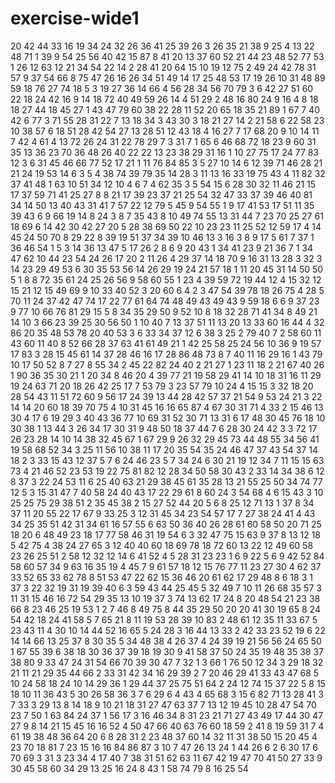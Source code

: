 # exercise-wide1
20
42
44
33
16
19
34
24
32
26
36
41
25
39
26
3
26
35
21
38
9
25
4
13
22
48
71
1
39
9
54
25
56
40
42
15
87
8
41
20
13
37
60
52
21
44
23
48
52
77
53
1
26
12
63
12
21
34
54
22
14
2
28
41
20
64
15
10
19
12
75
2
49
24
42
78
31
57
9
37
54
66
8
75
47
26
16
26
34
51
49
14
17
25
48
53
17
19
26
10
31
48
89
59
18
76
27
74
18
5
3
19
27
36
14
66
4
56
28
34
56
70
79
3
6
42
27
51
60
22
18
24
42
16
9
14
18
72
40
49
59
26
14
4
51
29
2
48
16
80
24
9
16
4
8
18
18
27
44
18
45
27
1
43
47
79
60
38
22
28
11
52
20
65
18
35
21
89
1
67
7
40
42
6
77
3
71
55
28
31
22
7
13
18
34
3
43
30
3
18
21
27
14
2
21
58
6
22
58
23
10
38
57
6
18
51
28
42
54
27
13
28
51
12
43
18
4
16
27
7
17
68
20
9
10
14
11
7
42
4
61
4
13
72
26
24
31
22
78
29
7
3
31
7
1
65
6
46
68
72
18
23
9
60
31
35
13
36
23
70
36
48
26
40
22
22
13
23
38
29
31
16
1
10
27
75
17
24
77
83
12
3
6
31
45
46
66
77
52
17
21
1
11
76
84
85
3
5
27
10
14
6
12
39
71
46
28
21
21
24
19
53
14
6
3
5
4
38
74
39
79
35
14
28
3
11
13
16
33
19
75
43
4
11
82
32
37
41
48
1
63
10
51
34
12
10
4
6
7
4
62
35
3
5
54
15
6
28
30
32
11
46
21
15
17
37
59
71
41
25
27
8
8
21
17
39
23
37
21
25
54
32
47
33
37
39
46
40
81
34
14
50
13
40
43
31
41
7
57
22
12
79
5
45
9
54
55
1
9
17
41
53
17
51
11
35
39
43
6
9
66
19
14
8
24
3
8
7
35
43
8
10
49
74
55
13
31
44
7
23
70
25
27
61
18
69
6
14
42
30
42
27
20
5
28
38
69
50
22
10
23
23
11
25
52
12
59
17
4
14
45
24
50
70
8
29
22
8
39
19
51
37
34
39
10
46
13
3
16
3
8
9
17
5
61
7
37
1
36
46
54
1
5
3
14
36
13
47
5
17
26
2
8
6
9
20
43
1
34
41
23
9
21
36
7
1
34
47
62
10
44
23
54
24
26
17
20
2
11
26
4
29
37
14
18
70
9
16
31
13
28
3
32
3
14
23
29
49
53
6
30
35
53
56
14
26
29
19
24
21
57
18
1
11
20
45
31
14
50
50
5
1
8
8
72
35
61
24
25
26
56
9
58
60
55
1
23
4
39
59
72
19
44
12
4
15
32
12
15
21
12
15
49
69
9
10
33
40
52
3
20
60
6
4
2
3
47
54
39
78
18
26
75
4
28
5
70
11
24
37
42
47
74
17
22
77
61
64
74
48
49
43
49
43
9
59
18
6
6
9
37
23
9
77
10
66
76
81
29
15
5
8
34
35
29
50
9
52
10
8
18
32
28
71
41
34
8
49
21
14
10
3
66
23
39
25
30
56
50
1
10
40
7
13
37
51
11
13
20
13
33
60
16
44
4
32
86
20
35
48
53
78
20
40
53
3
6
33
34
37
12
6
38
3
25
2
79
40
7
2
58
60
11
43
60
11
40
8
52
66
28
37
63
41
61
49
21
1
42
25
58
25
24
56
10
36
9
19
57
17
83
3
28
15
45
61
14
37
28
46
16
17
28
86
48
73
8
7
40
11
16
29
16
1
43
79
10
17
50
52
8
7
27
8
55
34
2
45
22
82
24
40
2
21
27
1
23
11
18
2
21
67
40
26
1
90
36
35
30
21
1
20
34
8
46
20
4
39
77
21
19
58
29
41
14
10
18
31
16
11
29
19
24
63
71
20
18
26
42
25
17
7
53
79
3
23
57
79
10
24
4
15
15
3
32
18
20
28
54
43
11
51
72
60
9
56
17
24
39
13
44
28
42
57
37
21
54
9
53
24
21
3
22
14
14
20
60
18
39
70
75
4
10
31
45
16
16
65
87
4
67
30
31
71
4
33
2
15
46
13
30
4
17
6
19
29
3
40
43
36
77
10
69
31
52
30
71
13
31
6
17
48
30
45
76
18
10
30
38
1
13
44
3
26
34
17
30
31
9
48
50
18
37
44
7
6
28
30
24
42
3
3
72
17
26
23
28
14
10
14
38
32
45
67
1
67
29
9
26
32
29
45
73
44
48
55
34
56
41
19
58
68
52
34
3
25
11
56
10
38
11
17
20
35
54
35
24
46
47
37
43
54
37
14
18
2
3
33
15
43
12
37
5
7
6
24
46
23
5
7
34
24
6
30
21
19
12
34
7
11
15
15
63
73
4
21
46
52
23
53
19
22
75
81
82
12
28
34
50
58
30
43
2
33
14
34
38
6
12
8
37
3
22
24
53
11
6
25
40
63
21
29
38
45
61
35
28
13
21
55
25
50
34
74
77
12
5
3
15
31
47
7
40
58
24
40
43
17
22
29
61
8
60
24
3
54
68
4
6
15
43
3
10
25
25
75
29
38
51
2
35
45
38
2
15
27
52
44
20
5
6
8
25
12
71
13
1
37
8
34
37
11
20
55
22
17
67
9
33
25
3
12
31
45
34
23
54
57
17
7
27
38
24
41
4
43
34
25
35
51
42
31
34
61
16
57
55
6
63
50
36
40
26
28
61
60
58
50
20
71
25
18
20
6
48
49
23
18
17
77
58
46
31
19
54
6
3
32
47
75
15
63
9
37
8
13
12
18
5
42
75
4
38
24
27
65
3
12
40
40
60
18
69
78
18
72
60
13
22
12
49
60
58
23
26
25
51
2
58
12
32
12
14
6
41
52
4
5
28
31
23
23
1
6
9
22
5
6
9
42
52
84
58
60
57
34
9
63
16
35
19
4
45
7
9
61
57
18
12
15
76
77
11
23
27
30
4
62
37
33
52
65
33
62
78
8
51
53
47
22
62
15
36
46
20
61
62
17
29
48
8
6
18
3
1
37
3
22
32
19
31
19
39
40
6
3
59
43
44
25
45
5
32
49
7
10
11
26
68
35
57
3
11
31
15
46
16
72
54
29
35
13
10
19
37
3
74
13
62
17
24
8
20
48
54
21
23
38
66
8
23
46
25
19
53
1
2
7
46
8
49
75
8
44
35
29
50
20
20
41
30
19
65
8
24
54
42
18
24
41
58
5
7
65
21
8
11
19
53
28
39
10
83
2
48
61
12
35
11
33
67
5
23
43
11
4
30
10
14
44
52
16
65
5
24
28
3
16
44
13
33
2
42
33
23
52
19
6
22
14
14
66
13
25
37
8
30
35
5
34
48
38
4
26
37
4
24
39
19
21
56
56
24
65
50
1
67
55
39
6
38
18
30
36
37
39
18
19
30
9
41
58
37
50
24
35
19
48
35
38
37
38
80
9
33
47
24
31
54
66
70
39
30
47
7
32
1
3
66
1
76
50
12
34
3
29
18
32
21
11
21
29
35
44
66
2
33
31
42
34
16
29
39
2
7
20
46
29
41
33
43
47
68
5
10
24
58
18
24
10
14
29
36
1
29
44
37
25
75
51
64
2
24
12
74
15
37
22
5
8
15
18
10
11
36
43
5
30
26
58
36
3
7
6
29
6
4
43
4
65
68
3
15
6
82
71
13
28
41
3
7
33
3
29
13
8
14
18
9
10
21
18
31
27
47
63
37
7
13
12
19
45
10
28
47
54
70
23
7
50
1
63
84
24
37
1
56
17
3
16
46
34
8
31
23
21
71
27
43
49
17
44
30
47
27
9
8
14
21
15
45
16
16
52
4
50
47
66
40
63
76
60
18
59
2
41
8
19
59
31
7
4
61
19
38
48
36
64
20
6
8
28
31
2
23
48
37
60
14
32
11
31
38
50
15
20
45
4
23
70
18
81
7
23
15
16
16
84
86
87
3
10
7
47
26
13
24
1
44
26
6
2
6
30
17
6
70
69
3
31
3
23
34
4
17
40
7
38
31
51
62
63
11
67
42
19
47
70
41
50
27
33
9
30
45
58
60
34
29
13
25
16
24
8
43
1
58
74
79
8
16
25
54
